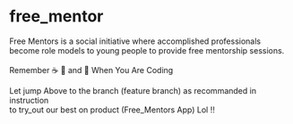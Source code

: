 # free_mentor
Free Mentors is a social initiative where accomplished professionals become role models to young people to provide free mentorship sessions.
<br>
<br>
Remember :coffee:   :pizza:  and :dancer:   When You Are Coding

Let jump Above to the branch (feature branch) as recommanded in instruction 
<br>
to try_out our best on product (Free_Mentors App) Lol !!
